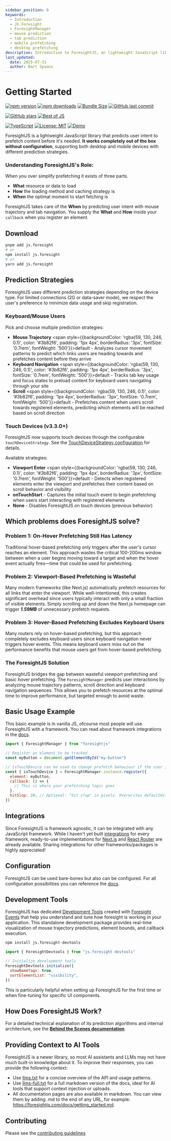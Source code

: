```yaml
---
sidebar_position: 0
keywords:
  - Introduction
  - JS.Foresight
  - ForesightManager
  - mouse prediction
  - tab prediction
  - mobile prefetching
  - desktop prefetching
description: Introduction to ForesightJS, an lightweight JavaScript library with full TypeScript support that predicts user intent based on mouse movements and keyboard navigation
last_updated:
  date: 2025-07-31
  author: Bart Spaans
---
```


# Getting Started

[![npm version](https://img.shields.io/npm/v/js.foresight.svg)](https://www.npmjs.com/package/js.foresight)
[![npm downloads](https://img.shields.io/npm/dt/js.foresight.svg)](https://www.npmjs.com/package/js.foresight)
[![Bundle Size](https://img.shields.io/bundlephobia/minzip/js.foresight)](https://bundlephobia.com/package/js.foresight)
[![GitHub last commit](https://img.shields.io/github/last-commit/spaansba/ForesightJS)](https://github.com/spaansba/ForesightJS/commits)

[![GitHub stars](https://img.shields.io/github/stars/spaansba/ForesightJS.svg?style=social&label=Star)](https://github.com/spaansba/ForesightJS)
[![Best of JS](https://img.shields.io/endpoint?url=https://bestofjs-serverless.now.sh/api/project-badge?fullName=spaansba%2FForesightJS%26since=daily)](https://bestofjs.org/projects/foresightjs)

[![TypeScript](https://img.shields.io/badge/%3C%2F%3E-TypeScript-%230074c1.svg)](http://www.typescriptlang.org/)
[![License: MIT](https://img.shields.io/badge/License-MIT-yellow.svg)](https://opensource.org/licenses/MIT)
[![Demo](https://img.shields.io/badge/demo-live-blue)](https://foresightjs.com#playground)

ForesightJS is a lightweight JavaScript library that predicts user intent to prefetch content before it's needed. **It works completely out of the box without configuration**, supporting both desktop and mobile devices with different prediction strategies.

### Understanding ForesightJS's Role:

When you over simplify prefetching it exists of three parts.

- **What** resource or data to load
- **How** the loading method and caching strategy is
- **When** the optimal moment to start fetching is

ForesightJS takes care of the **When** by predicting user intent with mouse trajectory and tab navigation.
You supply the **What** and **How** inside your `callback` when you register an element.

## Download

```bash
pnpm add js.foresight
# or
npm install js.foresight
# or
yarn add js.foresight
```

## Prediction Strategies

ForesightJS uses different prediction strategies depending on the device type. For limited connections (2G or data-saver mode), we respect the user's preference to minimize data usage and skip registration.

### Keyboard/Mouse Users

Pick and choose multiple prediction strategies:

- **Mouse Trajectory** <span style={{backgroundColor: 'rgba(59, 130, 246, 0.1)', color: '#3b82f6', padding: '1px 4px', borderRadius: '3px', fontSize: '0.7rem', fontWeight: '500'}}>default</span> - Analyzes cursor movement patterns to predict which links users are heading towards and prefetches content before they arrive
- **Keyboard Navigation** <span style={{backgroundColor: 'rgba(59, 130, 246, 0.1)', color: '#3b82f6', padding: '1px 4px', borderRadius: '3px', fontSize: '0.7rem', fontWeight: '500'}}>default</span> - Tracks tab key usage and focus states to preload content for keyboard users navigating through your site
- **Scroll** <span style={{backgroundColor: 'rgba(59, 130, 246, 0.1)', color: '#3b82f6', padding: '1px 4px', borderRadius: '3px', fontSize: '0.7rem', fontWeight: '500'}}>default</span> - Prefetches content when users scroll towards registered elements, predicting which elements will be reached based on scroll direction

### Touch Devices (v3.3.0+)

ForesightJS now supports touch devices through the configurable `touchDeviceStrategy`. See the [TouchDeviceStrategy configuration](/docs/getting_started/config#touch-device-strategy-v330) for details.

Available strategies:

- **Viewport Enter** <span style={{backgroundColor: 'rgba(59, 130, 246, 0.1)', color: '#3b82f6', padding: '1px 4px', borderRadius: '3px', fontSize: '0.7rem', fontWeight: '500'}}>default</span> - Detects when registered elements enter the viewport and prefetches their content based on scroll behavior and visibility
- **onTouchStart** - Captures the initial touch event to begin prefetching when users start interacting with registered elements
- **None** - Disables ForesightJS on touch devices (previous behavior)

## Which problems does ForesightJS solve?

### Problem 1: On-Hover Prefetching Still Has Latency

Traditional hover-based prefetching only triggers after the user's cursor reaches an element. This approach wastes the critical 100-200ms window between when a user begins moving toward a target and when the hover event actually fires—time that could be used for prefetching.

### Problem 2: Viewport-Based Prefetching is Wasteful

Many modern frameworks (like Next.js) automatically prefetch resources for all links that enter the viewport. While well-intentioned, this creates significant overhead since users typically interact with only a small fraction of visible elements. Simply scrolling up and down the Next.js homepage can trigger **_1.59MB_** of unnecessary prefetch requests.

### Problem 3: Hover-Based Prefetching Excludes Keyboard Users

Many routers rely on hover-based prefetching, but this approach completely excludes keyboard users since keyboard navigation never triggers hover events. This means keyboard users miss out on the performance benefits that mouse users get from hover-based prefetching.

### The ForesightJS Solution

ForesightJS bridges the gap between wasteful viewport prefetching and basic hover prefetching. The `ForesightManager` predicts user interactions by analyzing mouse trajectory patterns, scroll direction and keyboard navigation sequences. This allows you to prefetch resources at the optimal time to improve performance, but targeted enough to avoid waste.

## Basic Usage Example

This basic example is in vanilla JS, ofcourse most people will use ForesightJS with a framework. You can read about framework integrations in the [docs](/docs/integrations).

```javascript
import { ForesightManager } from "foresightjs"

// Register an element to be tracked
const myButton = document.getElementById("my-button")

// isTouchDevice can be used to change prefetch behaviour if the user is on a touch device
const { isTouchDevice } = ForesightManager.instance.register({
  element: myButton,
  callback: () => {
    // This is where your prefetching logic goes
  },
  hitSlop: 20, // Optional: "hit slop" in pixels. Overwrites defaultHitSlop
})
```

## Integrations

Since ForesightJS is framework agnostic, it can be integrated with any JavaScript framework. While I haven't yet built [integrations](/docs/integrations) for every framework, ready-to-use implementations for [Next.js](/docs/integrations/react/nextjs) and [React Router](/docs/integrations/react/react-router) are already available. Sharing integrations for other frameworks/packages is highly appreciated!

## Configuration

ForesightJS can be used bare-bones but also can be configured. For all configuration possibilities you can reference the [docs](/docs/getting_started/config).

## Development Tools

ForesightJS has dedicated [Development Tools](/docs/getting_started/development_tools) created with [Foresight Events](/docs/getting_started/events) that help you understand and tune how foresight is working in your application. This standalone development package provides real-time visualization of mouse trajectory predictions, element bounds, and callback execution.

```bash
npm install js.foresight-devtools
```

```javascript
import { ForesightDevtools } from "js.foresight-devtools"

// Initialize development tools
ForesightDevtools.initialize({
  showNameTags: true,
  sortElementList: "visibility",
})
```

This is particularly helpful when setting up ForesightJS for the first time or when fine-tuning for specific UI components.

## How Does ForesightJS Work?

For a detailed technical explanation of its prediction algorithms and internal architecture, see the **[Behind the Scenes documentation](https://foresightjs.com/docs/Behind_the_Scenes)**.

## Providing Context to AI Tools

ForesightJS is a newer library, so most AI assistants and LLMs may not have much built-in knowledge about it. To improve their responses, you can provide the following context:

- Use [llms.txt](https://foresightjs.com/llms.txt) for a concise overview of the API and usage patterns.
- Use [llms-full.txt](https://foresightjs.com/llms-full.txt) for a full markdown version of the docs, ideal for AI tools that support context injection or uploads.
- All documentation pages are also available in markdown. You can view them by adding .md to the end of any URL, for example: https://foresightjs.com/docs/getting_started.md.

## Contributing

Please see the [contributing guidelines](https://github.com/spaansba/ForesightJS/blob/main/CONTRIBUTING.md)
